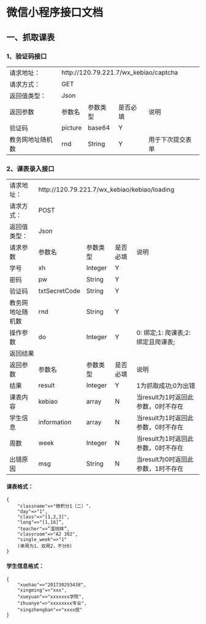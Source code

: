 # 微信小程序接口文档

## 一、抓取课表

### 1、验证码接口

<table>
    <tr>
        <td>请求地址：</td>
        <td colspan="4">http://120.79.221.7/wx_kebiao/captcha</td>
    </tr>
    <tr>
        <td>请求方式：</td>
        <td colspan="4">GET</td>
    </tr>
    <tr>
        <td>返回值类型：</td>
        <td colspan="4">Json</td>
    </tr>
    <tr>
        <td>返回参数</td>
        <td>参数名</td>
        <td>参数类型</td>
        <td>是否必填</td>
        <td>说明</td>
    </tr>
    <tr>
        <td>验证码</td>
        <td>picture</td>
        <td>base64</td>
        <td>Y</td>
        <td></td>
    </tr>
    <tr>
        <td>教务网地址随机数</td>
        <td>rnd</td>
        <td>String</td>
        <td>Y</td>
        <td>用于下次提交表单</td>
    </tr>
</table>

### 2、课表录入接口

<table>
    <tr>
        <td>请求地址：</td>
        <td colspan="4">http://120.79.221.7/wx_kebiao/kebiao/loading</td>
    </tr>
    <tr>
        <td>请求方式：</td>
        <td colspan="4">POST</td>
    </tr>
    <tr>
        <td>返回值类型：</td>
        <td colspan="4">Json</td>
    </tr>
    <tr>
        <td>请求参数</td>
        <td>参数名</td>
        <td>参数类型</td>
        <td>是否必填</td>
        <td>说明</td>
    </tr>
    <tr>
        <td>学号</td>
        <td>xh</td>
        <td>Integer</td>
        <td>Y</td>
        <td></td>
    </tr>
    <tr>
        <td>密码</td>
        <td>pw</td>
        <td>String</td>
        <td>Y</td>
        <td></td>
    </tr>
    <tr>
        <td>验证码</td>
        <td>txtSecretCode</td>
        <td>String</td>
        <td>Y</td>
        <td></td>
    </tr>
    <tr>
        <td>教务网地址随机数</td>
        <td>rnd</td>
        <td>String</td>
        <td>Y</td>
        <td></td>
    </tr>
    <tr>
        <td>操作参数</td>
        <td>do</td>
        <td>Integer</td>
        <td>Y</td>
        <td>0: 绑定;1: 爬课表;2: 绑定且爬课表;</td>
    </tr>
    <tr>
        <td colspan="5">返回结果</td>
    </tr>
    <tr>
        <td>返回参数</td>
        <td>参数名</td>
        <td>参数类型</td>
        <td>是否必填</td>
        <td>说明</td>
    </tr>
    <tr>
        <td>结果</td>
        <td>result</td>
        <td>Integer</td>
        <td>Y</td>
        <td>1为抓取成功;0为出错</td>
    </tr>
    <tr>
        <td>课表内容</td>
        <td>kebiao</td>
        <td>array</td>
        <td>N</td>
        <td>当result为1时返回此参数，0时不存在</td>
    </tr>
    <tr>
        <td>学生信息</td>
        <td>information</td>
        <td>array</td>
        <td>N</td>
        <td>当result为1时返回此参数，0时不存在</td>
    </tr>
    <tr>
        <td>周数</td>
        <td>week</td>
        <td>Integer</td>
        <td>N</td>
        <td>当result为1时返回此参数，0时不存在</td>
    </tr>
    <tr>
        <td>出错原因</td>
        <td>msg</td>
        <td>String</td>
        <td>N</td>
        <td>当result为0时返回此参数，1时不存在</td>
    </tr>
</table>

#### 课表格式：

    {
        "classname"=>"微积分1（二）"，
        "day"=>"1",
        "class"=>"[1,2,3]",
        "long"=>"[1,16]”,
        "teacher"=>”温旭辉”,
        "classroom"=>"A2 302",
        "single_week"=>"1"
        (单周为1，双周2，不分0)
    }

#### 学生信息格式：

    {
        "xuehao"=>"201730293438",
        "xingming"=>"xxx",
        "xueyuan"=>"xxxxxxx学院",
        "zhuanye"=>"xxxxxxxx专业",
        "xingzhengban"=>"xxxx班"
    }

